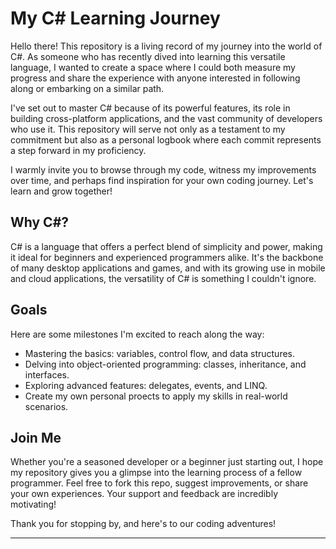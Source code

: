 # My C# Learning Journey

Hello there! This repository is a living record of my journey into the world of C#. As someone who has recently dived into learning this versatile language, I wanted to create a space where I could both measure my progress and share the experience with anyone interested in following along or embarking on a similar path.

I've set out to master C# because of its powerful features, its role in building cross-platform applications, and the vast community of developers who use it. This repository will serve not only as a testament to my commitment but also as a personal logbook where each commit represents a step forward in my proficiency.

I warmly invite you to browse through my code, witness my improvements over time, and perhaps find inspiration for your own coding journey. Let's learn and grow together!

## Why C#?

C# is a language that offers a perfect blend of simplicity and power, making it ideal for beginners and experienced programmers alike. It's the backbone of many desktop applications and games, and with its growing use in mobile and cloud applications, the versatility of C# is something I couldn't ignore.

## Goals

Here are some milestones I'm excited to reach along the way:

- Mastering the basics: variables, control flow, and data structures.
- Delving into object-oriented programming: classes, inheritance, and interfaces.
- Exploring advanced features: delegates, events, and LINQ.
- Create my own personal proects to apply my skills in real-world scenarios.

## Join Me

Whether you're a seasoned developer or a beginner just starting out, I hope my repository gives you a glimpse into the learning process of a fellow programmer. Feel free to fork this repo, suggest improvements, or share your own experiences. Your support and feedback are incredibly motivating!

Thank you for stopping by, and here's to our coding adventures!

---
